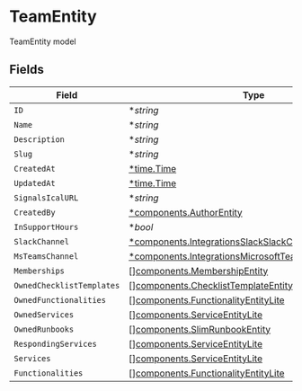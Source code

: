 # TeamEntity

TeamEntity model


## Fields

| Field                                                                                                                         | Type                                                                                                                          | Required                                                                                                                      | Description                                                                                                                   |
| ----------------------------------------------------------------------------------------------------------------------------- | ----------------------------------------------------------------------------------------------------------------------------- | ----------------------------------------------------------------------------------------------------------------------------- | ----------------------------------------------------------------------------------------------------------------------------- |
| `ID`                                                                                                                          | **string*                                                                                                                     | :heavy_minus_sign:                                                                                                            | N/A                                                                                                                           |
| `Name`                                                                                                                        | **string*                                                                                                                     | :heavy_minus_sign:                                                                                                            | N/A                                                                                                                           |
| `Description`                                                                                                                 | **string*                                                                                                                     | :heavy_minus_sign:                                                                                                            | N/A                                                                                                                           |
| `Slug`                                                                                                                        | **string*                                                                                                                     | :heavy_minus_sign:                                                                                                            | N/A                                                                                                                           |
| `CreatedAt`                                                                                                                   | [*time.Time](https://pkg.go.dev/time#Time)                                                                                    | :heavy_minus_sign:                                                                                                            | N/A                                                                                                                           |
| `UpdatedAt`                                                                                                                   | [*time.Time](https://pkg.go.dev/time#Time)                                                                                    | :heavy_minus_sign:                                                                                                            | N/A                                                                                                                           |
| `SignalsIcalURL`                                                                                                              | **string*                                                                                                                     | :heavy_minus_sign:                                                                                                            | N/A                                                                                                                           |
| `CreatedBy`                                                                                                                   | [*components.AuthorEntity](../../models/components/authorentity.md)                                                           | :heavy_minus_sign:                                                                                                            | N/A                                                                                                                           |
| `InSupportHours`                                                                                                              | **bool*                                                                                                                       | :heavy_minus_sign:                                                                                                            | N/A                                                                                                                           |
| `SlackChannel`                                                                                                                | [*components.IntegrationsSlackSlackChannelEntity](../../models/components/integrationsslackslackchannelentity.md)             | :heavy_minus_sign:                                                                                                            | N/A                                                                                                                           |
| `MsTeamsChannel`                                                                                                              | [*components.IntegrationsMicrosoftTeamsV2ChannelEntity](../../models/components/integrationsmicrosoftteamsv2channelentity.md) | :heavy_minus_sign:                                                                                                            | N/A                                                                                                                           |
| `Memberships`                                                                                                                 | [][components.MembershipEntity](../../models/components/membershipentity.md)                                                  | :heavy_minus_sign:                                                                                                            | N/A                                                                                                                           |
| `OwnedChecklistTemplates`                                                                                                     | [][components.ChecklistTemplateEntity](../../models/components/checklisttemplateentity.md)                                    | :heavy_minus_sign:                                                                                                            | N/A                                                                                                                           |
| `OwnedFunctionalities`                                                                                                        | [][components.FunctionalityEntityLite](../../models/components/functionalityentitylite.md)                                    | :heavy_minus_sign:                                                                                                            | N/A                                                                                                                           |
| `OwnedServices`                                                                                                               | [][components.ServiceEntityLite](../../models/components/serviceentitylite.md)                                                | :heavy_minus_sign:                                                                                                            | N/A                                                                                                                           |
| `OwnedRunbooks`                                                                                                               | [][components.SlimRunbookEntity](../../models/components/slimrunbookentity.md)                                                | :heavy_minus_sign:                                                                                                            | N/A                                                                                                                           |
| `RespondingServices`                                                                                                          | [][components.ServiceEntityLite](../../models/components/serviceentitylite.md)                                                | :heavy_minus_sign:                                                                                                            | N/A                                                                                                                           |
| `Services`                                                                                                                    | [][components.ServiceEntityLite](../../models/components/serviceentitylite.md)                                                | :heavy_minus_sign:                                                                                                            | N/A                                                                                                                           |
| `Functionalities`                                                                                                             | [][components.FunctionalityEntityLite](../../models/components/functionalityentitylite.md)                                    | :heavy_minus_sign:                                                                                                            | N/A                                                                                                                           |